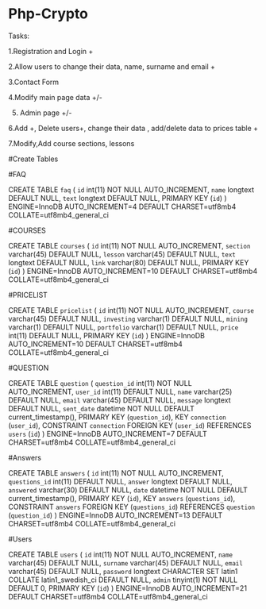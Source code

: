 # Php-Crypto

Tasks:

1.Registration and Login +

2.Allow users to change their data, name, surname and email +

3.Contact Form

4.Modify main page data +/-

5. Admin page +/-

6.Add +, Delete users+, change their data , add/delete data to prices table +

7.Modify,Add course sections, lessons



#Create Tables

#FAQ

CREATE TABLE `faq` (
  `id` int(11) NOT NULL AUTO_INCREMENT,
  `name` longtext DEFAULT NULL,
  `text` longtext DEFAULT NULL,
  PRIMARY KEY (`id`)
) ENGINE=InnoDB AUTO_INCREMENT=4 DEFAULT CHARSET=utf8mb4 COLLATE=utf8mb4_general_ci

#COURSES 

CREATE TABLE `courses` (
  `id` int(11) NOT NULL AUTO_INCREMENT,
  `section` varchar(45) DEFAULT NULL,
  `lesson` varchar(45) DEFAULT NULL,
  `text` longtext DEFAULT NULL,
  `link` varchar(80) DEFAULT NULL,
  PRIMARY KEY (`id`)
) ENGINE=InnoDB AUTO_INCREMENT=10 DEFAULT CHARSET=utf8mb4 COLLATE=utf8mb4_general_ci

#PRICELIST

CREATE TABLE `pricelist` (
  `id` int(11) NOT NULL AUTO_INCREMENT,
  `course` varchar(45) DEFAULT NULL,
  `investing` varchar(1) DEFAULT NULL,
  `mining` varchar(1) DEFAULT NULL,
  `portfolio` varchar(1) DEFAULT NULL,
  `price` int(11) DEFAULT NULL,
  PRIMARY KEY (`id`)
) ENGINE=InnoDB AUTO_INCREMENT=10 DEFAULT CHARSET=utf8mb4 COLLATE=utf8mb4_general_ci

#QUESTION

CREATE TABLE `question` (
  `question_id` int(11) NOT NULL AUTO_INCREMENT,
  `user_id` int(11) DEFAULT NULL,
  `name` varchar(25) DEFAULT NULL,
  `email` varchar(45) DEFAULT NULL,
  `message` longtext DEFAULT NULL,
  `sent_date` datetime NOT NULL DEFAULT current_timestamp(),
  PRIMARY KEY (`question_id`),
  KEY `connection` (`user_id`),
  CONSTRAINT `connection` FOREIGN KEY (`user_id`) REFERENCES `users` (`id`)
) ENGINE=InnoDB AUTO_INCREMENT=7 DEFAULT CHARSET=utf8mb4 COLLATE=utf8mb4_general_ci

#Answers

CREATE TABLE `answers` (
  `id` int(11) NOT NULL AUTO_INCREMENT,
  `questions_id` int(11) DEFAULT NULL,
  `answer` longtext DEFAULT NULL,
  `answered` varchar(30) DEFAULT NULL,
  `date` datetime NOT NULL DEFAULT current_timestamp(),
  PRIMARY KEY (`id`),
  KEY `answers` (`questions_id`),
  CONSTRAINT `answers` FOREIGN KEY (`questions_id`) REFERENCES `question` (`question_id`)
) ENGINE=InnoDB AUTO_INCREMENT=13 DEFAULT CHARSET=utf8mb4 COLLATE=utf8mb4_general_ci

#Users

CREATE TABLE `users` (
  `id` int(11) NOT NULL AUTO_INCREMENT,
  `name` varchar(45) DEFAULT NULL,
  `surname` varchar(45) DEFAULT NULL,
  `email` varchar(45) DEFAULT NULL,
  `password` longtext CHARACTER SET latin1 COLLATE latin1_swedish_ci DEFAULT NULL,
  `admin` tinyint(1) NOT NULL DEFAULT 0,
  PRIMARY KEY (`id`)
) ENGINE=InnoDB AUTO_INCREMENT=21 DEFAULT CHARSET=utf8mb4 COLLATE=utf8mb4_general_ci
